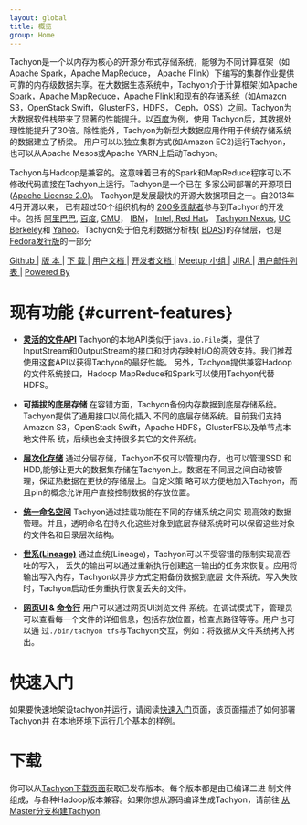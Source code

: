 ```yaml
---
layout: global
title: 概览
group: Home
---
```


Tachyon是一个以内存为核心的开源分布式存储系统，能够为不同计算框架（如Apache Spark，Apache MapReduce，
Apache Flink）下编写的集群作业提供可靠的内存级数据共享。在大数据生态系统中，Tachyon介于计算框架(如Apache
Spark，Apache MapReduce，Apache Flink)和现有的存储系统（如Amazon S3，OpenStack Swift，GlusterFS，HDFS，
Ceph，OSS）之间。Tachyon为大数据软件栈带来了显著的性能提升。以[百度](https://www.baidu.com)为例，使用
Tachyon后，其数据处理性能提升了30倍。除性能外，Tachyon为新型大数据应用作用于传统存储系统的数据建立了桥梁。
用户可以以独立集群方式(如Amazon EC2)运行Tachyon，也可以从Apache Mesos或Apache YARN上启动Tachyon。

Tachyon与Hadoop是兼容的。这意味着已有的Spark和MapReduce程序可以不修改代码直接在Tachyon上运行。Tachyon是一个已在
多家公司部署的开源项目([Apache License 2.0](https://github.com/amplab/tachyon/blob/master/LICENSE))。
Tachyon是发展最快的开源大数据项目之一。自2013年4月开源以来， 已有超过50个组织机构的
[200多贡献者](https://github.com/amplab/tachyon/graphs/contributors)参与到Tachyon的开发中。包括
[阿里巴巴](http://www.alibaba.com), [百度](https://www.baidu.com), [CMU](https://www.cmu.edu/)，
[IBM](https://www.ibm.com)， [Intel](http://www.intel.com/),[ Red Hat](https://www.redhat.com/)，
[Tachyon Nexus](http://www.tachyonnexus.com/), [UC Berkeley](https://amplab.cs.berkeley.edu/)和
[Yahoo](https://www.yahoo.com/)。Tachyon处于伯克利数据分析栈(
[BDAS](https://amplab.cs.berkeley.edu/bdas/))的存储层，也是
[Fedora发行版](https://fedoraproject.org/wiki/SIGs/bigdata/packaging)的一部分

[Github ](https://github.com/amplab/tachyon/) |
[ 版 本  ](http://tachyon-project.org/releases/) |
[ 下 载  ](http://tachyon-project.org/downloads/) |
[ 用户文档  ](Getting-Started.html) |
[ 开发者文档  ](Contributing-to-Tachyon.html) |
[ Meetup 小组  ](https://www.meetup.com/Tachyon/) |
[ JIRA  ](https://tachyon.atlassian.net/browse/TACHYON) |
[ 用户邮件列表  ](https://groups.google.com/forum/?fromgroups#!forum/tachyon-users) |
[ Powered By  ](Powered-By-Tachyon.html)

<style>
#current-features + ul li {height:210px;}
</style>
# 现有功能 {#current-features}
<!--for using the CSS，when tranlasting English title to Chinese,must specify the id for Chinese which is identical as the generated id in CSS for English title-->

* **[灵活的文件API](File-System-API.html)** Tachyon的本地API类似于``java.io.File``类，提供了
InputStream和OutputStream的接口和对内存映射I/O的高效支持。我们推荐使用这套API以获得Tachyon的最好性能。
另外，Tachyon提供兼容Hadoop的文件系统接口，Hadoop MapReduce和Spark可以使用Tachyon代替HDFS。

* **可插拔的底层存储** 在容错方面，Tachyon备份内存数据到底层存储系统。Tachyon提供了通用接口以简化插入
不同的底层存储系统。目前我们支持Amazon S3，OpenStack Swift，Apache HDFS，GlusterFS以及单节点本地文件系
统，后续也会支持很多其它的文件系统。

* **[层次化存储](Tiered-Storage-on-Tachyon.html)** 通过分层存储，Tachyon不仅可以管理内存，也可以管理SSD
和HDD,能够让更大的数据集存储在Tachyon上。数据在不同层之间自动被管理，保证热数据在更快的存储层上。自定义策
略可以方便地加入Tachyon，而且pin的概念允许用户直接控制数据的存放位置。

* **[统一命名空间](Unified-and-Transparent-Namespace.html)** Tachyon通过挂载功能在不同的存储系统之间实
现高效的数据管理。并且，透明命名在持久化这些对象到底层存储系统时可以保留这些对象的文件名和目录层次结构。

* **[世系(Lineage)](Lineage-API.html)** 通过血统(Lineage)，Tachyon可以不受容错的限制实现高吞吐的写入，
丢失的输出可以通过重新执行创建这一输出的任务来恢复。应用将输出写入内存，Tachyon以异步方式定期备份数据到底层
文件系统。写入失败时，Tachyon启动任务重执行恢复丢失的文件。

* **[网页UI](Web-Interface.html) & [命令行](Command-Line-Interface.html)** 用户可以通过网页UI浏览文件
系统。在调试模式下，管理员可以查看每一个文件的详细信息，包括存放位置，检查点路径等等。用户也可以通
过``./bin/tachyon tfs``与Tachyon交互，例如：将数据从文件系统拷入拷出。

# 快速入门

如果要快速地架设tachyon并运行，请阅读[快速入门](Getting-Started.html)页面，该页面描述了如何部署Tachyon并
在本地环境下运行几个基本的样例。

# 下载

你可以从[Tachyon下载页面](http://tachyon-project.org/downloads)获取已发布版本。每个版本都是由已编译二进
制文件组成，与各种Hadoop版本兼容。如果你想从源码编译生成Tachyon，请前往
[从Master分支构建Tachyon](Building-Tachyon-Master-Branch.html).
